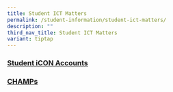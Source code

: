 ```yaml
---
title: Student ICT Matters
permalink: /student-information/student-ict-matters/
description: ""
third_nav_title: Student ICT Matters
variant: tiptap
---
```

<h3><a href="/student-information/student-ict-matters/student-icon-accounts" rel="noopener noreferrer nofollow" target=""><u>Student iCON Accounts</u></a></h3>
<h3><a href="https://junyuansec.moe.edu.sg/champs/" rel="noopener noreferrer nofollow" target="_blank">CHAMPs</a></h3>
<p></p>